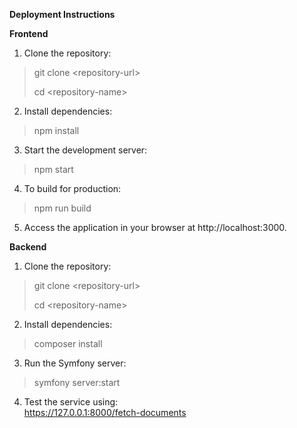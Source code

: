 **Deployment Instructions**

**Frontend**

1.  Clone the repository:

> git clone \<repository-url\>
>
> cd \<repository-name\>

2.  Install dependencies:

> npm install

3.  Start the development server:

> npm start

4.  To build for production:

> npm run build

5.  Access the application in your browser at http://localhost:3000.

**Backend**

1.  Clone the repository:

> git clone \<repository-url\>
>
> cd \<repository-name\>

2.  Install dependencies:

> composer install

3.  Run the Symfony server:

> symfony server:start

4.  Test the service using:\
    https://127.0.0.1:8000/fetch-documents
